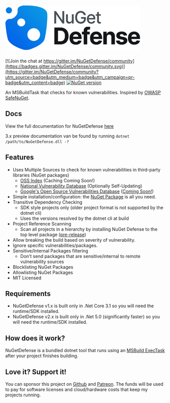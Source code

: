 
# [![NuGetDefense](images/logo.png)](https://digitalcoyote.github.io/NuGetDefense/)

[![Join the chat at https://gitter.im/NuGetDefense/community](https://badges.gitter.im/NuGetDefense/community.svg)](https://gitter.im/NuGetDefense/community?utm_source=badge&utm_medium=badge&utm_campaign=pr-badge&utm_content=badge)  [![NuGet version](https://badge.fury.io/nu/NugetDefense.svg)](https://badge.fury.io/nu/NugetDefense)

An MSBuildTask that checks for known vulnerabilities. Inspired by [OWASP SafeNuGet](https://github.com/OWASP/SafeNuGet).
  
## Docs
View the full documentation for NuGetDefense [here](https://digitalcoyote.github.io/NuGetDefense/)

3.x preview documentation van be found by running `dotnet /path/to/NuGetDefense.dll -?`
  
## Features  

* Uses Multiple Sources to check for known vulnerabilities in third-party libraries (NuGet packages)
  * [OSS Index](https://ossindex.sonatype.org/) (Caching Coming Soon!)
  * [National Vulnerability Database](https://nvd.nist.gov/) (Optionally Self-Updating)
  * [Google's Open Source Vulnerabilities Database](https://osv.dev/) ([Coming Soon!](https://github.com/digitalcoyote/NuGetDefense/discussions/53))
* Simple installation/configuration: the [NuGet Package](https://www.nuget.org/packages/NuGetDefense/) is all you need.
* Transitive Dependency Checking
  * SDK style projects only (older project format is not supported by the dotnet cli)
  * Uses the versions resolved by the dotnet cli at build
* Project Reference Scanning
  * Scan all projects in a hierarchy by installing NuGet Defense to the top level package ([pre-release](https://www.nuget.org/packages/NuGetDefense/2.1.0-pre0011))
* Allow breaking the build based on severity of vulnerability.
* Ignore specific vulnerabilities/packages.
* Sensitive/Internal Packages filtering
  * Don't send packages that are sensitive/internal to remote vulnerability sources
* Blocklisting NuGet Packages
* Allowlisting NuGet Packages
* MIT Licensed

## Requirements

  - NuGetDefense v1.x is built only in .Net Core 3.1 so you will need the runtime/SDK installed.
  - NuGetDefense v2.x is built only in .Net 5.0 (significantly faster) so you will need the runtime/SDK installed.
  
## How does it work?

  NuGetDefense is a bundled dotnet tool that runs using an [MSBuild ExecTask](https://docs.microsoft.com/en-us/visualstudio/msbuild/exec-task?view=vs-2019) after your project finishes building.

## Love it? Support it!

You can sponsor this project on [Github](https://github.com/sponsors/digitalcoyote) and [Patreon](https://www.patreon.com/codingcoyote). The funds will be used to pay for software licenses and cloud/hardware costs that keep my projects running.
